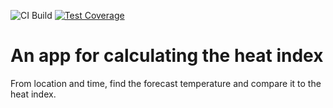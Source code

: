 ![CI Build](https://github.com/fparisio/iheat/actions/workflows/python-tests.yml/badge.svg)
[![Test Coverage](https://codecov.io/gh/fparisio/iheat/branch/main/graph/badge.svg)](https://codecov.io/gh/fparisio/iheat)

# An app for calculating the heat index

From location and time, find the forecast temperature and compare it to the heat index.
